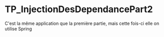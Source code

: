 # TP_InjectionDesDependancePart2
C'est la même application que la première partie, mais cette fois-ci elle on utilise Spring
